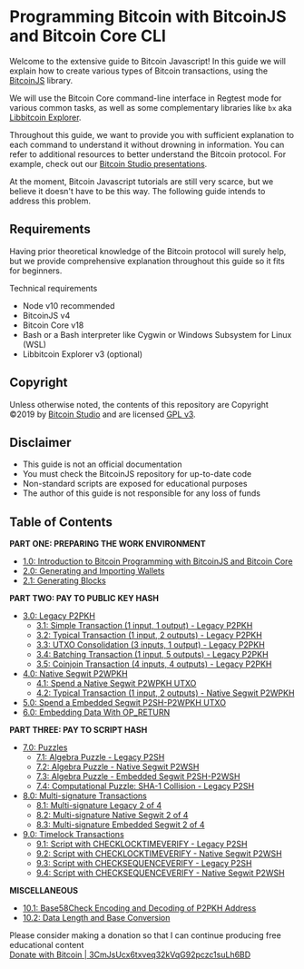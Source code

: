 # Programming Bitcoin with BitcoinJS and Bitcoin Core CLI

Welcome to the extensive guide to Bitcoin Javascript! In this guide we will explain how to create various types of Bitcoin transactions, using the [BitcoinJS](https://github.com/bitcoinjs/bitcoinjs-lib) library.

We will use the Bitcoin Core command-line interface in Regtest mode for various common tasks, as well as some complementary libraries like `bx` aka [Libbitcoin Explorer](https://github.com/libbitcoin/libbitcoin-explorer).

Throughout this guide, we want to provide you with sufficient explanation to each command to understand it without drowning in information. You can refer to additional resources to better understand the Bitcoin protocol. For example, check out our [Bitcoin Studio presentations](https://www.bitcoin-studio.com/resources).

At the moment, Bitcoin Javascript tutorials are still very scarce, but we believe it doesn't have to be this way. The following guide intends to address this problem.

## Requirements

Having prior theoretical knowledge of the Bitcoin protocol will surely help, but we provide comprehensive explanation throughout this guide so it fits for beginners.

Technical requirements

* Node v10 recommended
* BitcoinJS v4
* Bitcoin Core v18
* Bash or a Bash interpreter like Cygwin or Windows Subsystem for Linux \(WSL\)
* Libbitcoin Explorer v3 \(optional\)

## Copyright

Unless otherwise noted, the contents of this repository are Copyright ©2019 by [Bitcoin Studio](https://www.bitcoin-studio.com) and are licensed [GPL v3](https://github.com/bitcoin-studio/Bitcoin-Programming-with-BitcoinJS/tree/6c8ace0ed31d9a8cd758f195dd2d583e5b208cde/LICENSE/README.md).

## Disclaimer

* This guide is not an official documentation
* You must check the BitcoinJS repository for up-to-date code
* Non-standard scripts are exposed for educational purposes
* The author of this guide is not responsible for any loss of funds 

## Table of Contents

**PART ONE: PREPARING THE WORK ENVIRONMENT**

* [1.0: Introduction to Bitcoin Programming with BitcoinJS and Bitcoin Core](part-one-preparing-the-work-environment/01_0_introduction_bitcoin_programming.md)
* [2.0: Generating and Importing Wallets](part-one-preparing-the-work-environment/02_0_generating_and_importing_wallets.md)
* [2.1: Generating Blocks](part-one-preparing-the-work-environment/02_1_generating_blocks.md)

**PART TWO: PAY TO PUBLIC KEY HASH**

* [3.0: Legacy P2PKH](03_0_p2pkh/)
  * [3.1: Simple Transaction \(1 input, 1 output\) - Legacy P2PKH](03_0_p2pkh/03_1_p2pkh_simple_tx_1_1.md)
  * [3.2: Typical Transaction \(1 input, 2 outputs\) - Legacy P2PKH](03_0_p2pkh/03_2_p2pkh_typical_tx_1_2.md)
  * [3.3: UTXO Consolidation \(3 inputs, 1 output\) - Legacy P2PKH](03_0_p2pkh/03_3_p2pkh_utxo_consolidation_3_1.md)   
  * [3.4: Batching Transaction \(1 input, 5 outputs\) - Legacy P2PKH](03_0_p2pkh/03_4_p2pkh_batching_tx_1_5.md)   
  * [3.5: Coinjoin Transaction \(4 inputs, 4 outputs\) - Legacy P2PKH](03_0_p2pkh/03_5_p2pkh_coinjoin_tx_4_4.md)
* [4.0: Native Segwit P2WPKH](04_0_p2wpkh/)
  * [4.1: Spend a Native Segwit P2WPKH UTXO](04_0_p2wpkh/04_1_p2wpkh_spend_1_1.md)
  * [4.2: Typical Transaction \(1 input, 2 outputs\) - Native Segwit P2WPKH](04_0_p2wpkh/04_2_p2wpkh_typical_tx_1_2.md)
* [5.0: Spend a Embedded Segwit P2SH-P2WPKH UTXO](05_0_p2sh_p2wpkh_spend_1_1.md)
* [6.0: Embedding Data With OP\_RETURN](06_0_embedding_data_op_return.md)

**PART THREE: PAY TO SCRIPT HASH**

* [7.0: Puzzles](07_0_bitcoin_script_puzzles/)
  * [7.1: Algebra Puzzle - Legacy P2SH](07_0_bitcoin_script_puzzles/07_1_p2sh_algebra_puzzle.md)
  * [7.2: Algebra Puzzle - Native Segwit P2WSH](07_0_bitcoin_script_puzzles/07_2_p2wsh_algebra_puzzle.md)
  * [7.3: Algebra Puzzle - Embedded Segwit P2SH-P2WSH](07_0_bitcoin_script_puzzles/07_3_p2sh_p2wsh_algebra_puzzle.md)
  * [7.4: Computational Puzzle: SHA-1 Collision - Legacy P2SH](07_0_bitcoin_script_puzzles/07_4_p2sh_computational_puzzle_sha-1_collision.md)
* [8.0: Multi-signature Transactions](08_0_multisig_transactions/)
  * [8.1: Multi-signature Legacy 2 of 4](08_0_multisig_transactions/08_1_multisig_p2sh_2_4.md)
  * [8.2: Multi-signature Native Segwit 2 of 4](08_0_multisig_transactions/08_2_multisig_p2wsh_p2ms_2_4.md)
  * [8.3: Multi-signature Embedded Segwit 2 of 4](08_0_multisig_transactions/08_3_multisig_p2sh_p2wsh_p2ms_2_4.md)
* [9.0: Timelock Transactions](09_0_timelock_transactions/)
  * [9.1: Script with CHECKLOCKTIMEVERIFY - Legacy P2SH](09_0_timelock_transactions/09_1_p2sh_cltv.md)
  * [9.2: Script with CHECKLOCKTIMEVERIFY - Native Segwit P2WSH](09_0_timelock_transactions/09_2_p2wsh_cltv.md)
  * [9.3: Script with CHECKSEQUENCEVERIFY - Legacy P2SH](09_0_timelock_transactions/09_3_p2sh_csv.md)
  * [9.4: Script with CHECKSEQUENCEVERIFY - Native Segwit P2WSH](09_0_timelock_transactions/09_4_p2wsh_csv.md)

**MISCELLANEOUS**

* [10.1: Base58Check Encoding and Decoding of P2PKH Address](10_1_base58check_address_encoding.md)
* [10.2: Data Length and Base Conversion](10_2_data_length_base_conversion.md)

Please consider making a donation so that I can continue producing free educational content   
 [Donate with Bitcoin \| 3CmJsUcx6txveq32kVqG92pczc1suLh6BD](https://github.com/bitcoin-studio/Bitcoin-Programming-with-BitcoinJS/tree/6c8ace0ed31d9a8cd758f195dd2d583e5b208cde/bitcoin_donation.png)

